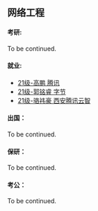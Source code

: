 ## 网络工程

#### 考研:

To be continued.

#### 就业:

- [21级-高鹏 腾讯](grad-application/计算机学院/网络工程/[CN]-21-Gaopeng.md)
- [21级-郭铭睿 字节](grad-application/计算机学院/网络工程/[CN]-21-GuoMingrui.md)
- [21级-骆祎豪 西安腾讯云智](grad-application/计算机学院/网络工程/[CN]-21-LuoYihao.md)

#### 出国：

To be continued.

#### 保研：

To be continued.

#### 考公：

To be continued.
